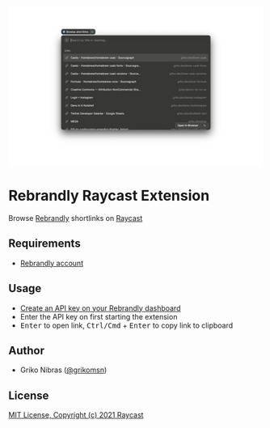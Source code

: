<!-- markdownlint-disable MD033 MD036 MD041 -->

![cover](./assets/screenshot.png)

# Rebrandly Raycast Extension

Browse [Rebrandly](https://rebrandly.com/) shortlinks on [Raycast](https://www.raycast.com/)

## Requirements

- [Rebrandly account](https://rebrandly.com/)

## Usage

- [Create an API key on your Rebrandly dashboard](https://app.rebrandly.com/account/api-keys)
- Enter the API key on first starting the extension
- <kbd>Enter</kbd> to open link, <kbd>Ctrl/Cmd</kbd> + <kbd>Enter</kbd> to copy link to clipboard

## Author

- Griko Nibras ([@grikomsn](https://www.raycast.com/grikomsn))

## License

[MIT License, Copyright (c) 2021 Raycast](https://github.com/raycast/extensions/blob/main/LICENSE)
